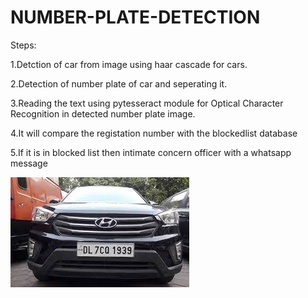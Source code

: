 # NUMBER-PLATE-DETECTION



Steps:

1.Detction of car from image using haar cascade for cars.

2.Detection of number plate of car and seperating it.

3.Reading the text using pytesseract module for Optical Character Recognition in detected number plate image.

4.It will compare the registation number with the blockedlist database

5.If it is in blocked list then intimate concern officer with a whatsapp message

![Alt text](https://github.com/Aravindan-D/NUMBER_PLATE_DETECTION/blob/main/images/car1.jfif)
